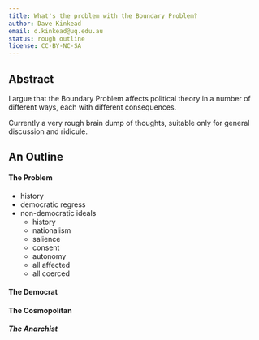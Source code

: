 ```yaml
---
title: What's the problem with the Boundary Problem?
author: Dave Kinkead
email: d.kinkead@uq.edu.au
status: rough outline
license: CC-BY-NC-SA
---
```


## Abstract

I argue that the Boundary Problem affects political theory in a number of different ways, each with different consequences.

Currently a very rough brain dump of thoughts, suitable only for general discussion and ridicule.

## An Outline

#### The Problem

  - history
  - democratic regress
  - non-democratic ideals
    - history
    - nationalism
    - salience
    - consent
    - autonomy
    - all affected
    - all coerced

#### The Democrat



#### The Cosmopolitan



##### The Anarchist